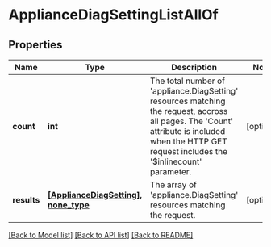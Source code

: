 # ApplianceDiagSettingListAllOf

## Properties
Name | Type | Description | Notes
------------ | ------------- | ------------- | -------------
**count** | **int** | The total number of &#39;appliance.DiagSetting&#39; resources matching the request, accross all pages. The &#39;Count&#39; attribute is included when the HTTP GET request includes the &#39;$inlinecount&#39; parameter. | [optional] 
**results** | [**[ApplianceDiagSetting], none_type**](ApplianceDiagSetting.md) | The array of &#39;appliance.DiagSetting&#39; resources matching the request. | [optional] 

[[Back to Model list]](../README.md#documentation-for-models) [[Back to API list]](../README.md#documentation-for-api-endpoints) [[Back to README]](../README.md)


